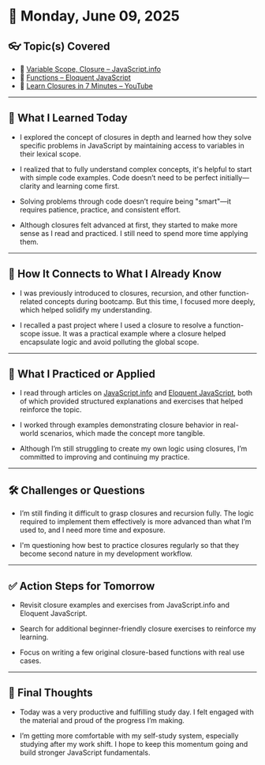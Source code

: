 # 📅 Monday, June 09, 2025  

## 👓 Topic(s) Covered
- 📌 [Variable Scope, Closure – JavaScript.info](https://javascript.info/closure)  
- 📌 [Functions – Eloquent JavaScript](https://eloquentjavascript.net/03_functions.html)  
- 📌 [Learn Closures in 7 Minutes – YouTube](https://www.youtube.com/watch?v=3a0I8ICR1Vg)

---

## 🧠 What I Learned Today
- I explored the concept of closures in depth and learned how they solve specific problems in JavaScript by maintaining access to variables in their lexical scope.

- I realized that to fully understand complex concepts, it's helpful to start with simple code examples. Code doesn’t need to be perfect initially—clarity and learning come first.

- Solving problems through code doesn’t require being "smart"—it requires patience, practice, and consistent effort.

- Although closures felt advanced at first, they started to make more sense as I read and practiced. I still need to spend more time applying them.

---

## 🔄 How It Connects to What I Already Know
- I was previously introduced to closures, recursion, and other function-related concepts during bootcamp. But this time, I focused more deeply, which helped solidify my understanding.

- I recalled a past project where I used a closure to resolve a function-scope issue. It was a practical example where a closure helped encapsulate logic and avoid polluting the global scope.

---

## 🚀 What I Practiced or Applied
- I read through articles on [JavaScript.info](https://javascript.info) and [Eloquent JavaScript](https://eloquentjavascript.net), both of which provided structured explanations and exercises that helped reinforce the topic.

- I worked through examples demonstrating closure behavior in real-world scenarios, which made the concept more tangible.

- Although I’m still struggling to create my own logic using closures, I’m committed to improving and continuing my practice.

---

## 🛠 Challenges or Questions
- I’m still finding it difficult to grasp closures and recursion fully. The logic required to implement them effectively is more advanced than what I’m used to, and I need more time and exposure.

- I'm questioning how best to practice closures regularly so that they become second nature in my development workflow.

---

## ✅ Action Steps for Tomorrow
- Revisit closure examples and exercises from JavaScript.info and Eloquent JavaScript.  

- Search for additional beginner-friendly closure exercises to reinforce my learning.  

- Focus on writing a few original closure-based functions with real use cases.

---

## 💬 Final Thoughts
- Today was a very productive and fulfilling study day. I felt engaged with the material and proud of the progress I’m making.

- I’m getting more comfortable with my self-study system, especially studying after my work shift. I hope to keep this momentum going and build stronger JavaScript fundamentals.
